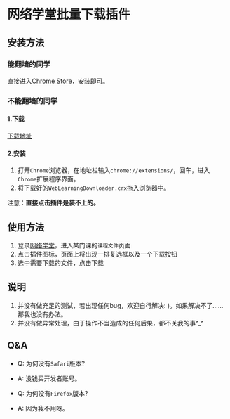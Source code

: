 # 网络学堂批量下载插件

## 安装方法
### 能翻墙的同学
直接进入[Chrome Store](https://chrome.google.com/webstore/detail/weblearn-downloader/lgkeapgoeanfejbobcjkmdhkikhojgah)，安装即可。

### 不能翻墙的同学
#### 1.下载
[下载地址](http://thumse-weblearn.stor.sinaapp.com/WebLearningDownloader.crx)

#### 2.安装
1. 打开`Chrome`浏览器，在地址栏输入`chrome://extensions/`，回车，进入`Chrome`扩展程序界面。
2. 将下载好的`WebLearningDownloader.crx`拖入浏览器中。

注意：**直接点击插件是装不上的。**

## 使用方法
1. 登录[网络学堂](http://learn.tsinghua.edu.cn/)，进入某门课的`课程文件`页面
2. 点击插件图标，页面上将出现一排复选框以及一个下载按钮
3. 选中需要下载的文件，点击下载

## 说明
1. 并没有做充足的测试，若出现任何bug，欢迎自行解决: )。如果解决不了……那我也没有办法。
2. 并没有做异常处理，由于操作不当造成的任何后果，都不关我的事^_^

## Q&A

- Q: 为何没有`Safari`版本?

- A: 没钱买开发者账号。

- Q: 为何没有`Firefox`版本?

- A: 因为我不用呀。
